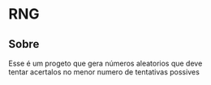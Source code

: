 <h1>RNG</h1>
  <h2>Sobre</h2>
    <p>Esse é um progeto que gera números aleatorios que deve<br/>tentar acertalos no menor numero de tentativas possives</p>
